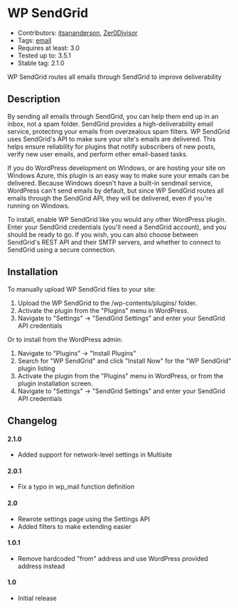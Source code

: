 WP SendGrid
===========
* Contributors: [itsananderson](http://profiles.wordpress.org/itsananderson),
  [Zer0Divisor](http://profiles.wordpress.org/Zer0Divisor)
* Tags: [email](http://wordpress.org/extend/plugins/tags/email)
* Requires at least: 3.0
* Tested up to: 3.5.1
* Stable tag: 2.1.0

WP SendGrid routes all emails through SendGrid to improve deliverability

Description
-----------

By sending all emails through SendGrid, you can help them end up in an inbox, not a spam folder.
SendGrid provides a high-deliverability email service, protecting your emails from overzealous spam filters.
WP SendGrid uses SendGrid's API to make sure your site's emails are delivered.
This helps ensure reliability for plugins that notify subscribers of new posts, verify new user emails, and perform other email-based tasks.

If you do WordPress development on Windows, or are hosting your site on Windows Azure, this plugin is an easy way to make sure your emails can be delivered.
Because Windows doesn't have a built-in sendmail service, WordPress can't send emails by default,
but since WP SendGrid routes all emails through the SendGrid API, they will be delivered, even if you're running on Windows.

To install, enable WP SendGrid like you would any other WordPress plugin. Enter your SendGrid credentials (you'll need a SendGrid account), and you should be ready to go. If you wish, you can also choose between SendGrid's REST API and their SMTP servers, and whether to connect to SendGrid using a secure connection.

Installation
------------

To manually upload WP SendGrid files to your site:

1. Upload the WP SendGrid to the /wp-contents/plugins/ folder.
1. Activate the plugin from the "Plugins" menu in WordPress.
1. Navigate to "Settings" &rarr; "SendGrid Settings" and enter your SendGrid API credentials

Or to install from the WordPress admin:

1. Navigate to "Plugins" &rarr; "Install Plugins"
1. Search for "WP SendGrid" and click "Install Now" for the "WP SendGrid" plugin listing
1. Activate the plugin from the "Plugins" menu in WordPress, or from the plugin installation screen.
1. Navigate to "Settings" &rarr; "SendGrid Settings" and enter your SendGrid API credentials

Changelog
---------

#### 2.1.0 ####
* Added support for network-level settings in Multisite

#### 2.0.1 ####
* Fix a typo in wp_mail function definition

#### 2.0 ####
* Rewrote settings page using the Settings API
* Added filters to make extending easier

#### 1.0.1 ####
* Remove hardcoded "from" address and use WordPress provided address instead

#### 1.0 ####
* Initial release
